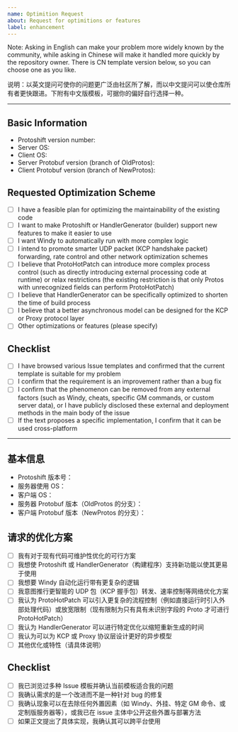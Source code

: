 ```yaml
---
name: Optimition Request
about: Request for optimitions or features
label: enhancement
---
```


Note: Asking in English can make your problem more widely known by the community, while asking in Chinese will make it handled more quickly by the repository owner. There is CN template version below, so you can choose one as you like.

说明：以英文提问可使你的问题更广泛由社区所了解，而以中文提问可以使仓库所有者更快跟进。下附有中文版模板，可据你的偏好自行选择一种。

------------------------------------

## Basic Information

- Protoshift version number:
- Server OS:
- Client OS:
- Server Protobuf version (branch of OldProtos):
- Client Protobuf version (branch of NewProtos):

## Requested Optimization Scheme

- [ ] I have a feasible plan for optimizing the maintainability of the existing code
- [ ] I want to make Protoshift or HandlerGenerator (builder) support new features to make it easier to use
- [ ] I want Windy to automatically run with more complex logic
- [ ] I intend to promote smarter UDP packet (KCP handshake packet) forwarding, rate control and other network optimization schemes
- [ ] I believe that ProtoHotPatch can introduce more complex process control (such as directly introducing external processing code at runtime) or relax restrictions (the existing restriction is that only Protos with unrecognized fields can perform ProtoHotPatch)
- [ ] I believe that HandlerGenerator can be specifically optimized to shorten the time of build process
- [ ] I believe that a better asynchronous model can be designed for the KCP or Proxy protocol layer
- [ ] Other optimizations or features (please specify)

## Checklist

- [ ] I have browsed various Issue templates and confirmed that the current template is suitable for my problem
- [ ] I confirm that the requirement is an improvement rather than a bug fix
- [ ] I confirm that the phenomenon can be removed from any external factors (such as Windy, cheats, specific GM commands, or custom server data), or I have publicly disclosed these external and deployment methods in the main body of the issue
- [ ] If the text proposes a specific implementation, I confirm that it can be used cross-platform

------------------------------------

## 基本信息

- Protoshift 版本号：
- 服务器使用 OS：
- 客户端 OS：
- 服务器 Protobuf 版本（OldProtos 的分支）：
- 客户端 Protobuf 版本（NewProtos 的分支）：

## 请求的优化方案

- [ ] 我有对于现有代码可维护性优化的可行方案
- [ ] 我想使 Protoshift 或 HandlerGenerator（构建程序）支持新功能以使其更易于使用
- [ ] 我想要 Windy 自动化运行带有更复杂的逻辑
- [ ] 我意图推行更智能的 UDP 包（KCP 握手包）转发、速率控制等网络优化方案
- [ ] 我认为 ProtoHotPatch 可以引入更复杂的流程控制（例如直接运行时引入外部处理代码）或放宽限制（现有限制为只有具有未识别字段的 Proto 才可进行 ProtoHotPatch）
- [ ] 我认为 HandlerGenerator 可以进行特定优化以缩短重新生成的时间
- [ ] 我认为可以为 KCP 或 Proxy 协议层设计更好的异步模型
- [ ] 其他优化或特性（请具体说明）

## Checklist

- [ ] 我已浏览过多种 Issue 模板并确认当前模板适合我的问题
- [ ] 我确认需求的是一个改进而不是一种针对 bug 的修复
- [ ] 我确认现象可以在去除任何外置因素（如 Windy、外挂、特定 GM 命令、或定制版服务器等），或我已在 issue 主体中公开这些外置与部署方法
- [ ] 如果正文提出了具体实现，我确认其可以跨平台使用
